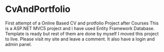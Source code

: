 # CvAndPortfolio
First attempt of a Online Based CV and protfolio Project after Courses
This is a ASP.NET MVC5 project and i have used Entity Framework Database.
Template is ready but rest of them are done by myself
I moved this project to live. Please visit my site and leave a comment.
It also have a login and admin panel.

